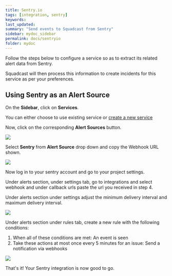 ```yaml
---
title: Sentry.io
tags: [integration, sentry]
keywords: 
last_updated: 
summary: "Send events to Squadcast from Sentry"
sidebar: mydoc_sidebar
permalink: docs/sentryio
folder: mydoc
---
```


Follow the steps below to configure a service so as to extract its related alert data from Sentry.
 
Squadcast will then process this information to create incidents for this service as per your preferences.

## Using Sentry as an Alert Source

On the **Sidebar**, click on **Services**.

You can either choose to use existing service or [create a new service](adding-a-service-1)

Now, click on the corresponding **Alert Sources** button.

![](images/integration_1.png)

Select **Sentry** from  **Alert Source** drop down and copy the Webhook URL shown.

![](images/sentry_1.png)

Now log in to your sentry account and go to your project settings.

Under alerts section, under settings tab, go to integrations and select webhook and under callback urls paste the url you received in step 4.

Under alerts section under settings adjust the minimum delivery interval and maximum delivery interval.

![](images/sentry_2.png)

Under alerts section under rules tab, create a new rule with the following conditions:

1. When all of these conditions are met: An event is seen
2. Take these actions at most once every 5 minutes for an issue: Send a notification via webhooks

![](images/sentry_3.png)

That's it! Your Sentry integration is now good to go.